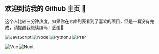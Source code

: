 ## 欢迎到访我的 Github 主页 👋

这个人比较三分钟热度，如果你在仓库列表看到了喜欢的项目，但是一看没有完成，请提醒我继续编码！感谢🙏  

![JavaScript](https://img.shields.io/badge/language-JavaScript-orange.svg)
![Node](https://img.shields.io/badge/language-Node.js-green.svg)
![Python3](https://img.shields.io/badge/language-Python3-blue.svg)
![PHP](https://img.shields.io/badge/language-PHP-blue.svg)

![Vue](https://img.shields.io/badge/framework-Vue-green.svg)
![Nuxt](https://img.shields.io/badge/framework-Nuxt-green.svg)

<!--
**jk00000031/jk00000031** is a ✨ _special_ ✨ repository because its `README.md` (this file) appears on your GitHub profile.

Here are some ideas to get you started:

- 🔭 I’m currently working on ...
- 🌱 I’m currently learning ...
- 👯 I’m looking to collaborate on ...
- 🤔 I’m looking for help with ...
- 💬 Ask me about ...
- 📫 How to reach me: ...
- 😄 Pronouns: ...
- ⚡ Fun fact: ...
-->
